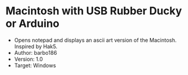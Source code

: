 # Macintosh with USB Rubber Ducky or Arduino
- Opens notepad and displays an ascii art version of the Macintosh. Inspired by Hak5.
- Author: barbo186
- Version: 1.0
- Target: Windows
